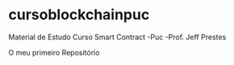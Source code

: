 # cursoblockchainpuc
Material de Estudo Curso Smart Contract -Puc -Prof. Jeff Prestes

O meu primeiro Repositório
